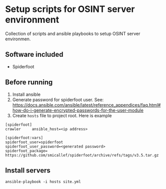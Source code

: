 # Setup scripts for OSINT server environment

Collection of scripts and ansible playbooks to setup OSINT server environmen.

## Software included
- Spiderfoot

## Before running

1. Install ansible
1. Generate password for spiderfoot user. See:
https://docs.ansible.com/ansible/latest/reference_appendices/faq.html#how-do-i-generate-encrypted-passwords-for-the-user-module
1. Create ```hosts``` file to project root. Here is example
```
[spiderfoot]
crawler     ansible_host=<ip address>

[spiderfoot:vars]
spiderfoot_user=spiderfoot
spiderfoot_user_password=<generated password>
spiderfoot_package= https://github.com/smicallef/spiderfoot/archive/refs/tags/v3.5.tar.gz
```

## Install servers

```
ansible-playbook -i hosts site.yml
```